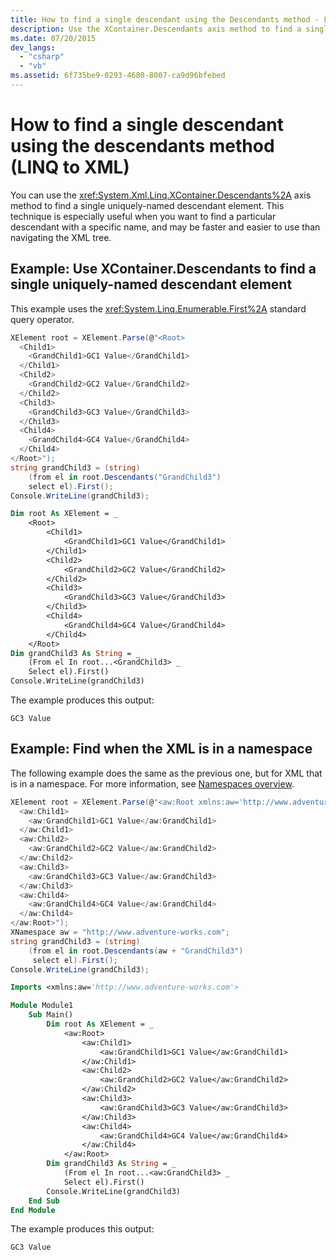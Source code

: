 ```yaml
---
title: How to find a single descendant using the Descendants method - LINQ to XML
description: Use the XContainer.Descendants axis method to find a single uniquely-named descendant element.
ms.date: 07/20/2015
dev_langs:
  - "csharp"
  - "vb"
ms.assetid: 6f735be9-0293-4680-8007-ca9d96bfebed
---
```


# How to find a single descendant using the descendants method (LINQ to XML)

You can use the <xref:System.Xml.Linq.XContainer.Descendants%2A> axis method to find a single uniquely-named descendant element. This technique is especially useful when you want to find a particular descendant with a specific name, and may be faster and easier to use than navigating the XML tree.

## Example: Use XContainer.Descendants to find a single uniquely-named descendant element

This example uses the <xref:System.Linq.Enumerable.First%2A> standard query operator.

```csharp
XElement root = XElement.Parse(@"<Root>
  <Child1>
    <GrandChild1>GC1 Value</GrandChild1>
  </Child1>
  <Child2>
    <GrandChild2>GC2 Value</GrandChild2>
  </Child2>
  <Child3>
    <GrandChild3>GC3 Value</GrandChild3>
  </Child3>
  <Child4>
    <GrandChild4>GC4 Value</GrandChild4>
  </Child4>
</Root>");
string grandChild3 = (string)
    (from el in root.Descendants("GrandChild3")
    select el).First();
Console.WriteLine(grandChild3);
```

```vb
Dim root As XElement = _
    <Root>
        <Child1>
            <GrandChild1>GC1 Value</GrandChild1>
        </Child1>
        <Child2>
            <GrandChild2>GC2 Value</GrandChild2>
        </Child2>
        <Child3>
            <GrandChild3>GC3 Value</GrandChild3>
        </Child3>
        <Child4>
            <GrandChild4>GC4 Value</GrandChild4>
        </Child4>
    </Root>
Dim grandChild3 As String = _
    (From el In root...<GrandChild3> _
    Select el).First()
Console.WriteLine(grandChild3)
```

The example produces this output:

```output
GC3 Value
```

## Example: Find when the XML is in a namespace

The following example does the same as the previous one, but for XML that is in a namespace. For more information, see [Namespaces overview](namespaces-overview.md).

```csharp
XElement root = XElement.Parse(@"<aw:Root xmlns:aw='http://www.adventure-works.com'>
  <aw:Child1>
    <aw:GrandChild1>GC1 Value</aw:GrandChild1>
  </aw:Child1>
  <aw:Child2>
    <aw:GrandChild2>GC2 Value</aw:GrandChild2>
  </aw:Child2>
  <aw:Child3>
    <aw:GrandChild3>GC3 Value</aw:GrandChild3>
  </aw:Child3>
  <aw:Child4>
    <aw:GrandChild4>GC4 Value</aw:GrandChild4>
  </aw:Child4>
</aw:Root>");
XNamespace aw = "http://www.adventure-works.com";
string grandChild3 = (string)
    (from el in root.Descendants(aw + "GrandChild3")
     select el).First();
Console.WriteLine(grandChild3);
```

```vb
Imports <xmlns:aw='http://www.adventure-works.com'>

Module Module1
    Sub Main()
        Dim root As XElement = _
            <aw:Root>
                <aw:Child1>
                    <aw:GrandChild1>GC1 Value</aw:GrandChild1>
                </aw:Child1>
                <aw:Child2>
                    <aw:GrandChild2>GC2 Value</aw:GrandChild2>
                </aw:Child2>
                <aw:Child3>
                    <aw:GrandChild3>GC3 Value</aw:GrandChild3>
                </aw:Child3>
                <aw:Child4>
                    <aw:GrandChild4>GC4 Value</aw:GrandChild4>
                </aw:Child4>
            </aw:Root>
        Dim grandChild3 As String = _
            (From el In root...<aw:GrandChild3> _
            Select el).First()
        Console.WriteLine(grandChild3)
    End Sub
End Module
```

The example produces this output:

```output
GC3 Value
```
